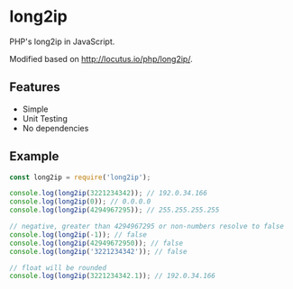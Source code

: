 # long2ip
PHP's long2ip in JavaScript.

Modified based on http://locutus.io/php/long2ip/.

## Features
- Simple
- Unit Testing
- No dependencies

## Example
```javascript
const long2ip = require('long2ip');

console.log(long2ip(3221234342)); // 192.0.34.166
console.log(long2ip(0)); // 0.0.0.0
console.log(long2ip(4294967295)); // 255.255.255.255

// negative, greater than 4294967295 or non-numbers resolve to false
console.log(long2ip(-1)); // false
console.log(long2ip(42949672950)); // false
console.log(long2ip('3221234342')); // false

// float will be rounded
console.log(long2ip(3221234342.1)); // 192.0.34.166
```

